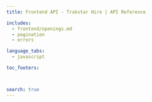 ```yaml
---
title: Frontend API - Trakstar Hire | API Reference

includes:
  - frontend/openings.md
  - pagination
  - errors

language_tabs:
  - javascript

toc_footers:



search: true
---
```

